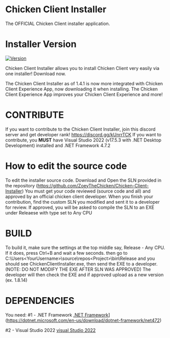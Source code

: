 # Chicken Client Installer
The OFFICIAL Chicken Client installer application.

# Installer Version
[![Version](https://img.shields.io/badge/version-1.4.1-red.svg)](https://github.com/ZoeyTheChicken/Chicken-Client-Installer)

Chicken Client Installer allows you to install Chicken Client very easily via one installer! Download now.

The Chicken Client Installer as of 1.4.1 is now more integrated with Chicken Client Experience App, now downloading it when installing.
The Chicken Client Experience App improves your Chicken Client Experience and more!

# CONTRIBUTE

If you want to contribute to the Chicken Client Installer, join this discord server and get developer rank! https://discord.gg/kUnrrTCK
If you want to contribute, you **MUST** have Visual Studio 2022 (v17.5.3 with .NET Desktop Development) installed and .NET Framework 4.7.2

# How to edit the source code

To edit the installer source code. Download and Open the SLN provided in the repository (https://github.com/ZoeyTheChicken/Chicken-Client-Installer)
You must get your code reviewed (source code and all) and approved by an official chicken client developer.
When you finish your contribution, find the custom SLN you modified and sent it to a developer for review.
If approved, you will be asked to compile the SLN to an EXE under Releaese with type set to Any CPU

# BUILD

To build it, make sure the settings at the top middle say, Release - Any CPU. If it does, press Ctrl+B and wait a few seconds. then go to C:\Users\<YourUsername>\source\repos\<Project>\bin\Release and you should see ChickenClientInstaller.exe, then send the EXE to a developer. (NOTE: DO NOT MODIFY THE EXE AFTER SLN WAS APPROVED) The developer will then check the EXE and if approved upload as a new version (ex. 1.8.14)

# DEPENDENCIES

You need:
#1 - .NET Framework [.NET Framework](https://img.shields.io/badge/version-4.7.2-red.svg)](https://dotnet.microsoft.com/en-us/download/dotnet-framework/net472)

#2 - Visual Studio 2022 [visual Studio 2022](https://img.shields.io/badge/version-17.5.3-red.svg)
